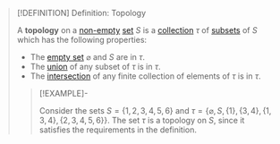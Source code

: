>[!DEFINITION] Definition: Topology
>
>A **topology** on a [non-empty](../../Set%20Theory/The%20Empty%20Set.md) [set](../../Set%20Theory/Set.md) $S$ is a [collection](../../Set%20Theory/Set%20Systems/Set%20System.md) $\tau$ of [subsets](../../Set%20Theory/Subset.md) of $S$ which has the following properties:
>
>- The [empty set](../../Set%20Theory/The%20Empty%20Set.md) $\varnothing$ and $S$ are in $\tau$.
>- The [union](../../Set%20Theory/Set%20Systems/Union%20of%20a%20Set%20System.md) of any subset of $\tau$ is in $\tau$.
>- The [intersection](../../Set%20Theory/Set%20Systems/Intersection%20of%20a%20Set%20System.md) of any finite collection of elements of $\tau$ is in $\tau$.
>
>>[!EXAMPLE]-
>>
>>Consider the sets $S = \{1,2,3,4,5,6\}$ and $\tau = \{\varnothing, S, \{1\}, \{3,4\}, \{1,3,4\}, \{2,3,4,5,6\}\}$. The set $\tau$ is a topology on $S$, since it satisfies the requirements in the definition.
>>
>